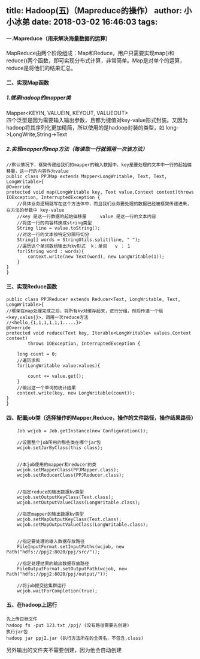 title: Hadoop(五)（Mapreduce的操作）
author: 小小冰弟
date: 2018-03-02 16:46:03
tags:
---
#### 一.Mapreduce（用来解决海量数据的运算）
MapReduce由两个阶段组成：Map和Reduce，用户只需要实现map()和reduce()两个函数，即可实现分布式计算，非常简单。Map是对单个的运算，reduce是将他们的结果汇总。

#### 二、实现Map函数


   
    
 #####  1.继承hadoop的mapper类
 Mapper&lt;KEYIN, VALUEIN, KEYOUT, VALUEOUT&gt;</br>
 四个泛型是因为需要输入输出参数，且都为键值对key-value形式封装。又因为hadoop将其序列化更加精简，所以使用的是hadoop封装的类型，如 long->LongWrite,String->Text
 
 ##### 2.实现mapper的map方法（每读取一行就调用一次该方法）
    //默认情况下，框架传递给我们的mapper的输入数据中，key是要处理的文本中一行的起始偏移量，这一行的内容作为value
    public class PPJMap extends Mapper<LongWritable, Text, Text, LongWritable>{
	@Override
	protected void map(LongWritable key, Text value,Context context)throws IOException, InterruptedException {
		//具体业务逻辑就写在这个方法体中，而且我们业务要处理的数据已经被框架传递进来，在方法的参数中 key-value
		//key 是这一行数据的起始偏移量     value 是这一行的文本内容
		//将这一行的内容转换成string类型
		String line = value.toString();
		//对这一行的文本按特定分隔符切分
		String[] words = StringUtils.split(line, " ");
		//遍历这个单词数组输出为kv形式  k：单词   v ： 1
		for(String word : words){
			context.write(new Text(word), new LongWritable(1));
		}
	}
	}
 
 
 
 #### 三、实现Reduce函数
    public class PPJReducer extends Reducer<Text, LongWritable, Text, LongWritable>{
	//框架在map处理完成之后，将所有kv对缓存起来，进行分组，然后传递一个组<key,valus{}>，调用一次reduce方法
	//<hello,{1,1,1,1,1,1.....}>
	@Override
	protected void reduce(Text key, Iterable<LongWritable> values,Context context)
			throws IOException, InterruptedException {

		long count = 0;
		//遍历求和
		for(LongWritable value:values){
			
			count += value.get();
		}
		//输出这一个单词的统计结果
		context.write(key, new LongWritable(count));
	}
	}
    

#### 四、配置job类（选择操作的Mapper,Reduce，操作的文件路径，操作结果路径）
    
		Job wcjob = Job.getInstance(new Configuration());
		
		//设置整个job所用的那些类在哪个jar包
		wcjob.setJarByClass(this class);
		
		
		//本job使用的mapper和reducer的类
		wcjob.setMapperClass(PPJMapper.class);
		wcjob.setReducerClass(PPJReducer.class);
		
		
		//指定reduce的输出数据kv类型
		wcjob.setOutputKeyClass(Text.class);
		wcjob.setOutputValueClass(LongWritable.class);
		
		//指定mapper的输出数据kv类型
		wcjob.setMapOutputKeyClass(Text.class);
		wcjob.setMapOutputValueClass(LongWritable.class);
		
		
		//指定要处理的输入数据存放路径
		FileInputFormat.setInputPaths(wcjob, new Path("hdfs://ppj2:8020/ppj/src/"));
		
		//指定处理结果的输出数据存放路径
		FileOutputFormat.setOutputPath(wcjob, new Path("hdfs://ppj2:8020/ppj/output/"));
		
		//将job提交给集群运行 
		wcjob.waitForCompletion(true);
        
        
        
#### 五、在hadoop上运行
    先上传目标文件
    hadoop fs -put 123.txt /ppj/ (没有路径需要先创建)
    执行jar包
    hadoop jar ppj2.jar (执行方法所在的全类名，不包含,class)
    
另外输出的文件夹不需要创建，因为他会自动创建